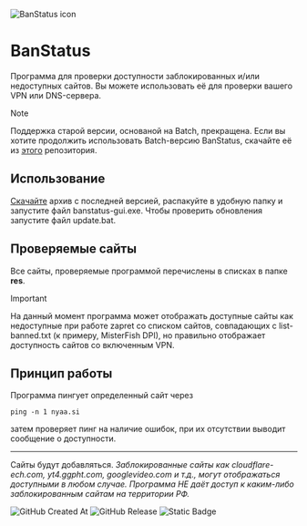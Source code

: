 ![BanStatus icon](https://raw.githubusercontent.com/whyplural/banstatus/main/res/icon.ico)
# BanStatus
Программа для проверки доступности заблокированных и/или недоступных сайтов. Вы можете использовать её для проверки вашего VPN или DNS-сервера.
> [!NOTE]  
> Поддержка старой версии, основаной на Batch, прекращена. Если вы хотите продолжить использовать Batch-версию BanStatus, скачайте её из [этого](https://github.com/whyplural/banstatus-lite/) репозитория.
## Использование
[Скачайте](https://github.com/whyplural/banstatus/releases/latest) архив с последней версией, распакуйте в удобную папку и запустите файл banstatus-gui.exe. Чтобы проверить обновления запустите файл update.bat.
## Проверяемые сайты
Все сайты, проверяемые программой перечислены в списках в папке **res**.
> [!IMPORTANT]  
> На данный момент программа может отображать доступные сайты как недоступные при работе zapret cо списком сайтов, совпадающих с list-banned.txt (к примеру, MisterFish DPI), но правильно отображает доступность сайтов со включенным VPN.
## Принцип работы
Программа пингует определенный сайт через
```batch
ping -n 1 nyaa.si
```
затем проверяет пинг на наличие ошибок, при их отсутствии выводит сообщение о доступности.
____
Сайты будут добавляться.
*Заблокированные сайты как cloudflare-ech.com, yt4.ggpht.com, googlevideo.com и т.д., могут отображаться доступными в любом случае.*
*Программа НЕ даёт доступ к каким-либо заблокированным сайтам на территории РФ.*

![GitHub Created At](https://img.shields.io/github/created-at/whyplural/banstatus) ![GitHub Release](https://img.shields.io/github/v/release/whyplural/banstatus) 
![Static Badge](https://img.shields.io/badge/platform-windows-blue)
